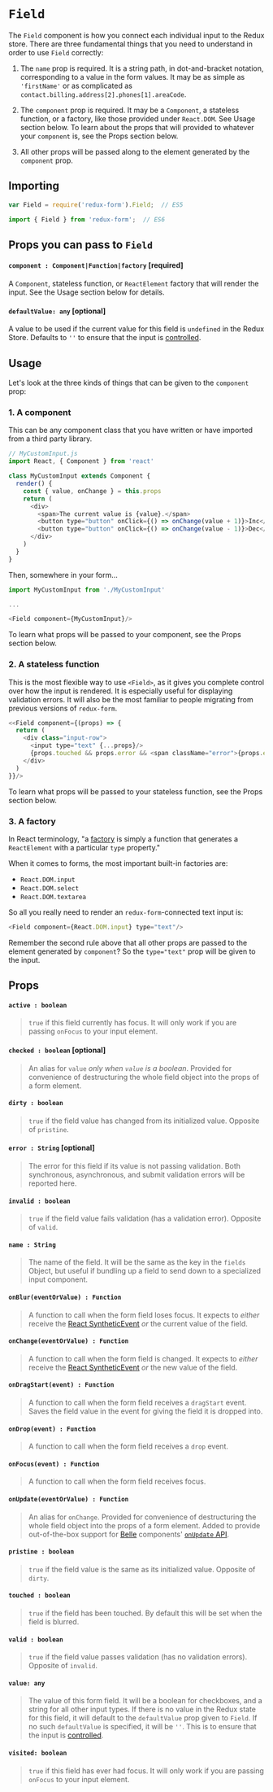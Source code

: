 # `Field`

The `Field` component is how you connect each individual input to the Redux store. There are 
three fundamental things that you need to understand in order to use `Field` correctly:

1. The `name` prop is required. It is a string path, in dot-and-bracket notation, corresponding to 
a value in the form values. It may be as simple as `'firstName'` or as complicated as
`contact.billing.address[2].phones[1].areaCode`.

2. The `component` prop is required. It may be a `Component`, a stateless
function, or a factory, like those provided under `React.DOM`. See Usage section below.
To learn about the props that will provided to whatever your `component` is, see the Props 
section below.

3. All other props will be passed along to the element generated by the `component` prop.

## Importing

```javascript
var Field = require('redux-form').Field;  // ES5
```
```javascript
import { Field } from 'redux-form';  // ES6
```

## Props you can pass to `Field`

#### `component : Component|Function|factory` [required]

A `Component`, stateless function, or `ReactElement` factory that will render the input. See the 
Usage section below for details.

#### `defaultValue: any` [optional]

A value to be used if the current value for this field is `undefined` in the Redux Store. 
Defaults to `''` to ensure that the input is
[controlled](https://facebook.github.io/react/docs/forms.html#controlled-components).

## Usage

Let's look at the three kinds of things that can be given to the `component` prop:

### 1. A component

This can be any component class that you have written or have imported from a third party library.

```js
// MyCustomInput.js
import React, { Component } from 'react'

class MyCustomInput extends Component {
  render() {
    const { value, onChange } = this.props
    return (
      <div>
        <span>The current value is {value}.</span>
        <button type="button" onClick={() => onChange(value + 1)}>Inc</button>
        <button type="button" onClick={() => onChange(value - 1)}>Dec</button>
      </div>
    )
  }
}
```

Then, somewhere in your form...

```js
import MyCustomInput from './MyCustomInput'

...

<Field component={MyCustomInput}/>
```

To learn what props will be passed to your component, see the Props section below.

### 2. A stateless function

This is the most flexible way to use `<Field>`, as it gives you complete control over how the 
input is rendered. It is especially useful for displaying validation errors. It will also be the 
most familiar to people migrating from previous versions of `redux-form`.

```js
<<Field component={(props) => {
  return (
    <div class="input-row">
      <input type="text" {...props}/>
      {props.touched && props.error && <span className="error">{props.error}</span>}
    </div>
  )
}}/>
```

To learn what props will be passed to your stateless function, see the Props section below.


### 3. A factory

In React terminology, "a [factory](https://facebook.github.io/react/docs/glossary.html#factories) 
is simply a function that generates a `ReactElement` with a particular `type` property."

When it comes to forms, the most important built-in factories are:

* `React.DOM.input`
* `React.DOM.select`
* `React.DOM.textarea`

So all you really need to render an `redux-form`-connected text input is:

```js
<Field component={React.DOM.input} type="text"/>
```
Remember the second rule above that all other props are passed to the element generated by 
`component`? So the `type="text"` prop will be given to the input.


## Props

#### `active : boolean`

> `true` if this field currently has focus. It will only work if you are passing `onFocus` to your
input element.

#### `checked : boolean` [optional]

> An alias for `value` _only when `value` is a boolean_. Provided for convenience of destructuring
the whole field
object into the props of a form element.

#### `dirty : boolean`

> `true` if the field value has changed from its initialized value. Opposite of `pristine`.

#### `error : String` [optional]

> The error for this field if its value is not passing validation. Both synchronous,
asynchronous, and submit validation errors will be reported here.

#### `invalid : boolean`

> `true` if the field value fails validation (has a validation error). Opposite of `valid`.

#### `name : String`

> The name of the field. It will be the same as the key in the `fields` Object, but useful
if bundling up a field to send down to a specialized input component.

#### `onBlur(eventOrValue) : Function`

> A function to call when the form field loses focus. It expects to _either_ receive the 
[React SyntheticEvent](http://facebook.github.io/react/docs/events.html) _or_ the current
value of the field.

#### `onChange(eventOrValue) : Function`

> A function to call when the form field is changed. It expects to _either_ receive the 
[React SyntheticEvent](http://facebook.github.io/react/docs/events.html) _or_ the new value
of the field.

#### `onDragStart(event) : Function`

> A function to call when the form field receives a `dragStart` event. Saves the field value
in the event for giving the field it is dropped into.

#### `onDrop(event) : Function`

> A function to call when the form field receives a `drop` event.

#### `onFocus(event) : Function`

> A function to call when the form field receives focus.

#### `onUpdate(eventOrValue) : Function`

> An alias for `onChange`. Provided for convenience of destructuring the whole field object into
the props of a form element. Added to provide out-of-the-box support for
[Belle](http://nikgraf.github.io/belle/) components'
[`onUpdate` API](https://github.com/nikgraf/belle/issues/58).

#### `pristine : boolean`

> `true` if the field value is the same as its initialized value. Opposite of `dirty`.

#### `touched : boolean`

> `true` if the field has been touched. By default this will be set when the field is blurred.

#### `valid : boolean`

> `true` if the field value passes validation (has no validation errors). Opposite of `invalid`.

#### `value: any`

> The value of this form field. It will be a boolean for checkboxes, and a string for all other
input types. If there is no value in the Redux state for this field, it will default to the
`defaultValue` prop given to `Field`. If no such `defaultValue` is specified, it will be `''`.
This is to ensure that the input is
[controlled](https://facebook.github.io/react/docs/forms.html#controlled-components).

#### `visited: boolean`

> `true` if this field has ever had focus. It will only work if you are passing `onFocus` to 
your input element.


